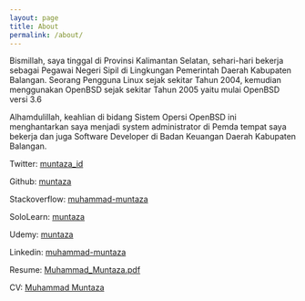 ```yaml
---
layout: page
title: About
permalink: /about/
---
```



Bismillah, saya tinggal di Provinsi Kalimantan Selatan, sehari-hari bekerja sebagai Pegawai Negeri Sipil di Lingkungan Pemerintah Daerah Kabupaten Balangan. Seorang Pengguna Linux sejak sekitar Tahun 2004, kemudian menggunakan OpenBSD sejak sekitar Tahun 2005 yaitu mulai OpenBSD versi 3.6

Alhamdulillah, keahlian di bidang Sistem Opersi OpenBSD ini menghantarkan saya menjadi system administrator di Pemda tempat saya bekerja dan juga Software Developer di Badan Keuangan Daerah Kabupaten Balangan.

Twitter: [muntaza_id](https://twitter.com/muntaza_id)

Github: [muntaza](https://github.com/muntaza)

Stackoverflow: [muhammad-muntaza](https://stackoverflow.com/users/8084062/muhammad-muntaza)

SoloLearn: [muntaza](https://www.sololearn.com/Profile/1081806)

Udemy: [muntaza](https://www.udemy.com/user/muhammad-muntaza/)

Linkedin: [muhammad-muntaza](https://www.linkedin.com/in/muhammad-muntaza/)

Resume: [Muhammad_Muntaza.pdf](/assets/Muhammad_Muntaza.pdf)

CV: [Muhammad Muntaza](https://stackoverflow.com/cv/muhammad_muntaza)

